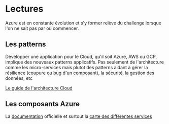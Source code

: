 # Lectures

Azure est en constante évolution et s'y former relève du challenge lorsque l'on ne sait pas par où commencer.

## Les patterns

Développer une application pour le Cloud, qu'il soit Azure, AWS ou GCP, implique des nouveaux patterns applicatifs. Pas seulement de l'architecture comme les micro-services mais plutot des patterns aidant à gérer la résilience (coupure ou bug d'un composant), la sécurité, la gestion des données, etc

[Le guide de l'architecture Cloud](https://azure.microsoft.com/fr-fr/campaigns/cloud-application-architecture-guide/)

## Les composants Azure

La [documentation](https://docs.microsoft.com/fr-fr/azure/) officielle et surtout la [carte des différentes services](http://azureinteractives.azurewebsites.net/Azure101Cards/default.html)